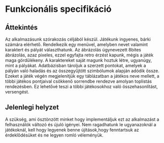 # Funkcionális specifikáció
## Áttekintés
Az alkalmazásunk szórakozás céljából készül. Játékunk ingyenes, bárki számára elérhető. Rendelkezik egy menüvel, amelyben nevet valamint karaktert és pályát választhatunk. Az ábrázolás úgynevezett 8bites ábrázolás, azaz pixeles, ezzel egyfajta retro érzést kapunk, mégis a játék maga gördülékeny. A karaktereket saját magunk hoztuk létre, ugyanúgy, mint a pályákat. Adatbázisban tároljuk a szerzett pontokat, amelyek a pályán való haladás és az összegyűjtött szimbólumok alapján adódik össze. Ezeket a játék végén megjelenítjük egy táblázatban a játékos neve mellett, a többi játékos pontjaival csökkenő sorrendbe rendezve amolyan toplistás rendezésben. Ez lehetővé teszi a többi játékosokhoz való összehasonlítást, versengést.
## Jelenlegi helyzet
A szükség, ami ösztönzött minket hogy implementáljuk ezt az alkalmazást a felhasználók változó és újuló igényei. Nem ragadhatunk le ugyanazoknál a játékoknál, kell hogy legyenek benne újítások,hogy fenntartsuk az érdeklődésüket és ne legyen romló véleményük.
